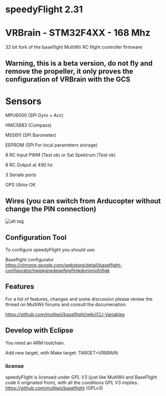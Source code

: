# speedyFlight 2.31  

# VRBrain - STM32F4XX - 168 Mhz

32 bit fork of the baseflight MultiWii RC flight controller firmware

## Warning, this is a beta version, do not fly and remove the propeller, it only proves the configuration of VRBrain with the GCS

# Sensors

MPU6000 (SPI Gyro + Acc)

HMC5883 (Compass)

MS5611 (SPI Barometer)

EEPROM (SPI For local parameters storage)

8 RC Input PWM (Test ok) or  Sat Spektrum (Test ok)

8 RC Output at 490 hz

3 Seriale ports

GPS Ublox OK


## Wires (you can switch from Arducopter without change the PIN connection)

![alt tag](https://raw.github.com/tommyleo/speedyflight/master/images/speedyFlight_collegamenti.png)


## Configuration Tool

To configure speedyFlight you should use:

Baseflight configurator
https://chrome.google.com/webstore/detail/baseflight-configurator/mppkgnedeapfejgfimkdoninnofofigk


## Features

For a list of features, changes and some discussion please review the thread on MultiWii forums and consult the documenation.

https://github.com/multiwii/baseflight/wiki/CLI-Variables


## Develop with Eclipse

You need an ARM toolchain. 

Add new target, with Make target: TARGET=VRBRAIN



### license

speedyFlight is licensed under *GPL V3* (just like MultiWii and BaseFlight code it originated from), with all the conditions GPL V3 implies.
https://github.com/multiwii/baseflight (GPLv3) 